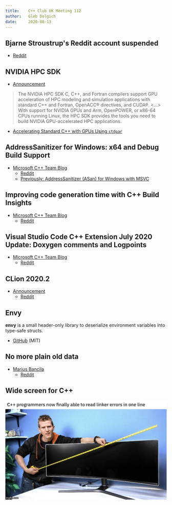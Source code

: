```yaml
---
title:    C++ Club UK Meeting 112
author:   Gleb Dolgich
date:     2020-08-13
---
```


## Bjarne Stroustrup's Reddit account suspended

* [Reddit](https://www.reddit.com/r/cpp/comments/ia6u5t/why_has_reddit_suspended_bjarne_stroustrups/)

## NVIDIA HPC SDK

* [Announcement](https://developer.nvidia.com/hpc-sdk)

> The NVIDIA HPC SDK C, C++, and Fortran compilers support GPU acceleration of HPC modeling and simulation applications with standard C++ and Fortran, OpenACC® directives, and CUDA®. <...> With support for NVIDIA GPUs and Arm, OpenPOWER, or x86-64 CPUs running Linux, the HPC SDK provides the tools you need to build NVIDIA GPU-accelerated HPC applications.

* [Accelerating Standard C++ with GPUs Using `stdpar`](https://developer.nvidia.com/blog/accelerating-standard-c-with-gpus-using-stdpar/)

## AddressSanitizer for Windows: x64 and Debug Build Support

* [Microsoft C++ Team Blog](https://devblogs.microsoft.com/cppblog/asan-for-windows-x64-and-debug-build-support/)
  * [Reddit](https://www.reddit.com/r/cpp/comments/i7iydj/addresssanitizer_for_windows_x64_and_debug_build/)
  * [Previously: AddressSanitizer (ASan) for Windows with MSVC](https://devblogs.microsoft.com/cppblog/addresssanitizer-asan-for-windows-with-msvc/)

## Improving code generation time with C++ Build Insights

* [Microsoft C++ Team Blog](https://devblogs.microsoft.com/cppblog/improving-code-generation-time-with-cpp-build-insights/)
  * [Reddit](https://www.reddit.com/r/cpp/comments/hvi7l8/improving_code_generation_time_with_c_build/)

## Visual Studio Code C++ Extension July 2020 Update: Doxygen comments and Logpoints

* [Microsoft C++ Team Blog](https://devblogs.microsoft.com/cppblog/visual-studio-code-c-extension-july-2020-update-doxygen-comments-and-logpoints/)
  * [Reddit](https://www.reddit.com/r/cpp/comments/hvc1gw/doxygen_comments_and_logpoints_support_for_vs/)

## CLion 2020.2

* [Announcement](https://blog.jetbrains.com/clion/2020/07/clion-2020-2-makefile-cpp20-doctest/)
  * [Reddit](https://www.reddit.com/r/cpp/comments/i0czrr/clion_20202_makefile_projects_c20_enhanced_code/)

## Envy

**envy** is a small header-only library to deserialize environment variables into type-safe structs.

* [GitHub](https://github.com/p-ranav/envy) (MIT)

## No more plain old data

* [Marius Bancila](https://mariusbancila.ro/blog/2020/08/10/no-more-plain-old-data/)
  * [Reddit](https://www.reddit.com/r/cpp/comments/i8a5xv/no_more_plain_old_data/)

## Wide screen for C++

![](img/wide_screen_linker_errors.png)
